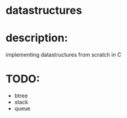 # datastructures

# description:
  implementing datastructures from scratch in C

# TODO:
  * btree
  * stack
  * queue
